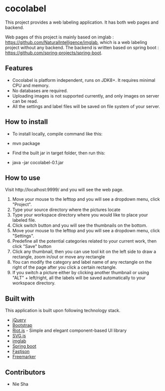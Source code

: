 # cocolabel
This project provides a web labeling application. It has both web pages and backend.

Web pages of this project is mainly based on imglab : https://github.com/NaturalIntelligence/imglab, which is a web labeling project without any backend.
The backend is written based on spring boot : https://github.com/spring-projects/spring-boot.

## Features

* Cocolabel is platform independent, runs on JDK8+. It requires minimal CPU and memory.
* No databases are required.
* Uploading images is not supported currently, and only images on server can be read.
* All the settings and label files will be saved on file system of your server.


## How to install

- To install locally, compile command like this:
* mvn package
- Find the built jar in target folder, then run this:
* java -jar cocolabel-0.1.jar


## How to use
Visit http://localhost:9999/ and you will see the web page.
1. Move your mouse to the lefttop and you will see a dropdown menu, click "Project".
2. Type your source directory where the pictures locate
3. Type your workspace directory where you would like to place your labeled file.
4. Click switch button and you will see the thumbnails on the bottom.
5. Move your mouse to the lefttop and you will see a dropdown menu, click "Settings".
6. Predefine all the potential categories related to your current work, then click "Save" button
7. Click any thumbnail, then you can use tool kit on the left side to draw a rectangle, zoom in/out or move any rectangle
8. You can modify the category and label name of any rectangle on the right of the page after you click a certain rectangle.
9. If you switch a picture either by clicking another thumbnail or using "ALT" + left/right, all the labels will be saved automatically to your workspace directory.

## Built with

This application is built upon following technology stack.

* [jQuery](https://jquery.com)
* [Bootstrap](https://getbootstrap.com)
* [Riot.js](https://github.com/riot/riot) - Simple and elegant component-based UI library
* [SVG.js](http://svgjs.com)
* [imglab](https://github.com/NaturalIntelligence/imglab)
* [Spring boot](https://github.com/spring-projects/spring-boot)
* [Fastjson](https://github.com/alibaba/fastjson)
* [Freemarker](https://github.com/apache/freemarker)


## Contributors

* Nie Sha
